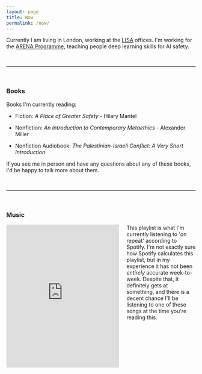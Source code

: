 ```yaml
---
layout: page
title: Now
permalink: /now/
---
```


Currently I am living in London, working at the [LISA](https://www.safeai.org.uk) offices. I'm working for the [ARENA Programme](https://arena.education), teaching people deep learning skills for AI safety.

<br>

---

<br>

### Books

Books I'm currently reading:

- Fiction: *A Place of Greater Safety* - Hilary Mantel

- Nonfiction: *An Introduction to Contemporary Metaethics* - Alexander Miller

- Nonfiction Audiobook: *The Palestinian-Israeli Conflict: A Very Short Introduction*

If you see me in person and have any questions about any of these books, I'd be happy to talk more about them.

<br>

---

<br>

### Music

<div style="float: left; margin-right: 20px; margin-bottom: 10px;">
    <iframe src="https://open.spotify.com/embed/playlist/37i9dQZF1EpnnRfJrF4Nnq?utm_source=generator" width="300" height="380" frameBorder="0" allow="autoplay; clipboard-write; encrypted-media; fullscreen; picture-in-picture" allowFullScreen></iframe>
</div>

This playlist is what I'm currently listening to 'on repeat' according to Spotify. I'm not exactly sure how Spotify calculates this playlist, but in my experience it has not been *entirely* accurate week-to-week. Despite that, it definitely gets at something, and there is a decent chance I'll be listening to one of these songs at the time you're reading this. 